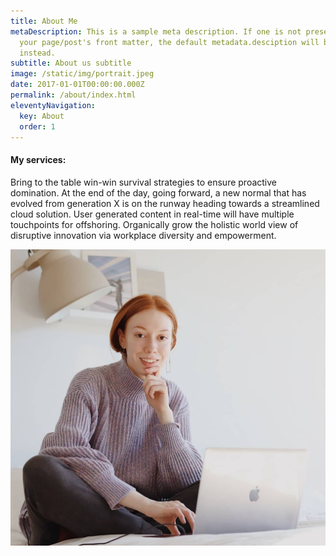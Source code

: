```yaml
---
title: About Me
metaDescription: This is a sample meta description. If one is not present in
  your page/post's front matter, the default metadata.desciption will be used
  instead.
subtitle: About us subtitle
image: /static/img/portrait.jpeg
date: 2017-01-01T00:00:00.000Z
permalink: /about/index.html
eleventyNavigation:
  key: About
  order: 1
---
```

#### My services:

Bring to the table win-win survival strategies to ensure proactive domination. At the end of the day, going forward, a new normal that has evolved from generation X is on the runway heading towards a streamlined cloud solution. User generated content in real-time will have multiple touchpoints for offshoring. Organically grow the holistic world view of disruptive innovation via workplace diversity and empowerment.

![about page image](/static/img/portrait-sofia.jpeg "About Image")